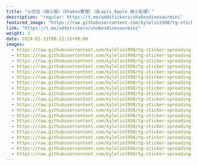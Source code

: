 ```yaml
---
title: "小恐龙（缩小版）（Shakes整理）（@Lapis_Apple 缩小处理）"
description: "regular: https://t.me/addstickers/shakesdinosaurmini"
featured_image: "https://raw.githubusercontent.com/kylelin1998/tg-sticker-spreading-worldwide-images/main/img/70487e4f-bde8-4a9a-9b46-02e1e6ca8a53.jpg"
link: "https://t.me/addstickers/shakesdinosaurmini"
weight: 3
date: 2024-01-31T08:12:15+08:00
images:
  - https://raw.githubusercontent.com/kylelin1998/tg-sticker-spreading-worldwide-images/main/img/70487e4f-bde8-4a9a-9b46-02e1e6ca8a53.jpg
  - https://raw.githubusercontent.com/kylelin1998/tg-sticker-spreading-worldwide-images/main/img/e0847efc-1fbe-4f55-a740-4e94b0634761.jpg
  - https://raw.githubusercontent.com/kylelin1998/tg-sticker-spreading-worldwide-images/main/img/5541d194-34b3-4e0b-b157-275a4603b99b.jpg
  - https://raw.githubusercontent.com/kylelin1998/tg-sticker-spreading-worldwide-images/main/img/84fbc9ba-3ed4-4bb7-9604-5fa0532c8410.jpg
  - https://raw.githubusercontent.com/kylelin1998/tg-sticker-spreading-worldwide-images/main/img/f1c93547-4254-478c-aa8e-c7aec8313707.jpg
  - https://raw.githubusercontent.com/kylelin1998/tg-sticker-spreading-worldwide-images/main/img/c98a29de-f71e-468e-992a-15bb349442c4.jpg
  - https://raw.githubusercontent.com/kylelin1998/tg-sticker-spreading-worldwide-images/main/img/66ccc3cc-9411-487a-88f8-cfeb6997c243.jpg
  - https://raw.githubusercontent.com/kylelin1998/tg-sticker-spreading-worldwide-images/main/img/319015c1-3f04-4b98-9529-d6e722c90c79.jpg
  - https://raw.githubusercontent.com/kylelin1998/tg-sticker-spreading-worldwide-images/main/img/10e1c029-bd98-4587-a92b-7ef093391da5.jpg
  - https://raw.githubusercontent.com/kylelin1998/tg-sticker-spreading-worldwide-images/main/img/32233101-8112-489c-b5a3-0866bf056591.jpg
  - https://raw.githubusercontent.com/kylelin1998/tg-sticker-spreading-worldwide-images/main/img/b4ff01de-f7d9-466d-8507-b1e9684c778d.jpg
  - https://raw.githubusercontent.com/kylelin1998/tg-sticker-spreading-worldwide-images/main/img/bac8fb45-21a0-42ce-9c97-225f1debbd32.jpg
  - https://raw.githubusercontent.com/kylelin1998/tg-sticker-spreading-worldwide-images/main/img/2afc3303-14fe-473e-a3b5-f85d62de0d17.jpg
  - https://raw.githubusercontent.com/kylelin1998/tg-sticker-spreading-worldwide-images/main/img/105d1a42-566d-46ae-875b-10a68654c36a.jpg
  - https://raw.githubusercontent.com/kylelin1998/tg-sticker-spreading-worldwide-images/main/img/c64dfcf7-a7ec-4e06-b34c-cadbd0a74591.jpg
  - https://raw.githubusercontent.com/kylelin1998/tg-sticker-spreading-worldwide-images/main/img/0d532b46-b3a9-4810-8185-da1f2be9cc28.jpg
  - https://raw.githubusercontent.com/kylelin1998/tg-sticker-spreading-worldwide-images/main/img/b1404297-e02a-4157-b623-ce5e0aa90273.jpg
  - https://raw.githubusercontent.com/kylelin1998/tg-sticker-spreading-worldwide-images/main/img/4c45906f-21a4-4dd5-b844-30272582e110.jpg
  - https://raw.githubusercontent.com/kylelin1998/tg-sticker-spreading-worldwide-images/main/img/cb64f898-f901-417d-8b23-51717c68be72.jpg
  - https://raw.githubusercontent.com/kylelin1998/tg-sticker-spreading-worldwide-images/main/img/ca7f2e77-1319-4489-9ef7-4b72f7d5e198.jpg
---
```

